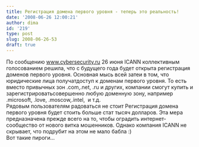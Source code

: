 ```yaml
---
title: Регистрация домена первого уровня - теперь это реальность!
date: '2008-06-26 12:00:21'
author: dima
id: '219'
type: post
slug: 2008-06-26-53
draft: true
---
```


По сообщению www.cybersecurity.ru 26 июня ICANN коллективным голосованием решила, что с будущего года будет открыта регистрация доменов первого уровня. Основная мысь всей затеи в том, что юридические лица получатдоступ к доменам первого уровня. То есть вместо привычных зон .com,.net, .ru и других, компании смогут купить и зарегистрироватьсовершенно любую доменную зону, например .microsoft, .love, .moscow,.intel,  и т.д.  
Рядовым пользователям радоваться не стоит Регистрация домена первого уровня будет стоить больше стат тысяч долларов. Эта мера предназначена прежде всего на то, чтобы оградить интернет-сообщество от нового витка мошенников. Однако компания ICANN не скрывает, что подрубит на этом не мало бабла :)  
Вот такие пироги...